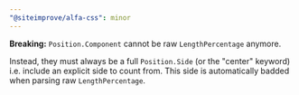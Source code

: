 ```yaml
---
"@siteimprove/alfa-css": minor
---
```


**Breaking:** `Position.Component` cannot be raw `LengthPercentage` anymore.

Instead, they must always be a full `Position.Side` (or the "center" keyword) i.e. include an explicit side to count from. This side is automatically badded when parsing raw `LengthPercentage`.
